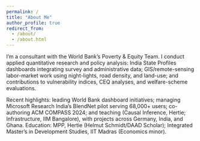 ```yaml
---
permalink: /
title: "About Me"
author_profile: true
redirect_from: 
  - /about/
  - /about.html
---
```


I’m a consultant with the World Bank’s Poverty & Equity Team. I conduct applied quantitative research and policy analysis: India State Profiles dashboards integrating survey and administrative data; GIS/remote-sensing labor-market work using night-lights, road density, and land-use; and contributions to vulnerability indices, CEQ analyses, and welfare-scheme evaluations.

Recent highlights: leading World Bank dashboard initiatives; managing Microsoft Research India’s BlendNet pilot serving 68,000+ users; co-authoring ACM COMPASS 2024; and teaching (Causal Inference, Hertie; Infrastructure, IIM Bangalore), with projects across Germany, India, and Ghana. Education: MPP, Hertie (Helmut Schmidt/DAAD Scholar); Integrated Master’s in Development Studies, IIT Madras (Economics minor).
